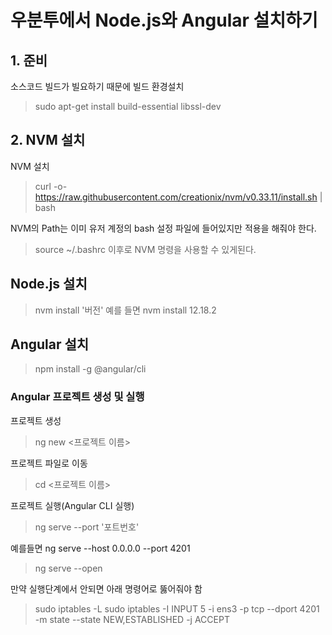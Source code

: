 # 우분투에서 Node.js와 Angular 설치하기

## 1. 준비
소스코드 빌드가 빌요하기 때문에 빌드 환경설치
> sudo apt-get install build-essential libssl-dev

## 2. NVM 설치
NVM 설치
> curl -o- https://raw.githubusercontent.com/creationix/nvm/v0.33.11/install.sh | bash

NVM의 Path는 이미 유저 계정의 bash 설정 파일에 들어있지만 적용을 해줘야 한다.
> source ~/.bashrc 
이후로 NVM 명령을 사용할 수 있게된다.

## Node.js 설치
> nvm install '버전'
예를 들면 nvm install 12.18.2

## Angular 설치
> npm install -g @angular/cli


### Angular 프로젝트 생성 및 실행
프로젝트 생성
> ng new <프로젝트 이름>

프로젝트 파일로 이동
> cd <프로젝트 이름>

프로젝트 실행(Angular CLI 실행)
> ng serve
>  --port '포트번호'

예를들면 ng serve --host 0.0.0.0 --port 4201
> ng serve --open

만약 실행단계에서 안되면 아래 명령어로 뚫어줘야 함
> sudo iptables -L
> sudo iptables -I INPUT 5 -i ens3 -p tcp --dport 4201 -m state --state NEW,ESTABLISHED -j ACCEPT



